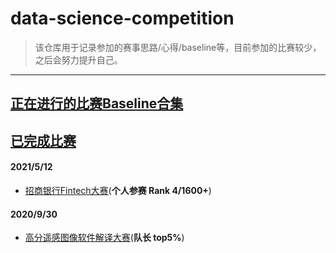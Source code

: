# data-science-competition
>  该仓库用于记录参加的赛事思路/心得/baseline等，目前参加的比赛较少，之后会努力提升自己。
---
## [正在进行的比赛Baseline合集](https://github.com/chengjian2018/data-science-competition/tree/main/ongoing)

## [已完成比赛](https://github.com/chengjian2018/data-science-competition)
#### 2021/5/12
* [招商银行Fintech大赛](https://github.com/chengjian2018/data-science-competition/tree/main/Fintech-competition)(**个人参赛 Rank 4/1600+**)
#### 2020/9/30  
* [高分遥感图像软件解译大赛](https://github.com/chengjian2018/data-science-competition/tree/main/gf2-gf3-competition)(**队长 top5%**)

 
